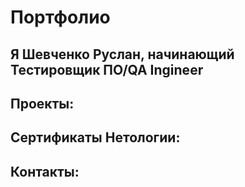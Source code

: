 # Портфолио
## Я Шевченко Руслан, начинающий Тестировщик ПО/QA Ingineer

## Проекты:






## Сертификаты Нетологии:




## Контакты:

